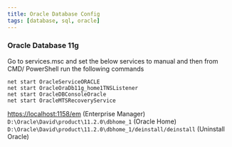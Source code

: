 ```yaml
---
title: Oracle Database Config
tags: [database, sql, oracle]
---
```


### Oracle Database 11g

Go to services.msc and set the below services to manual and then from CMD/ PowerShell run the following commands

````batch
net start OracleServiceORACLE
net start OracleOraDb11g_home1TNSListener
net start OracleDBConsoleOracle
net start OracleMTSRecoveryService
````

<https://localhost:1158/em> (Enterprise Manager)  
`D:\Oracle\David\product\11.2.0\dbhome_1` (Oracle Home)  
`D:\Oracle\David\product\11.2.0\dbhome_1/deinstall/deinstall` (Uninstall Oracle)
